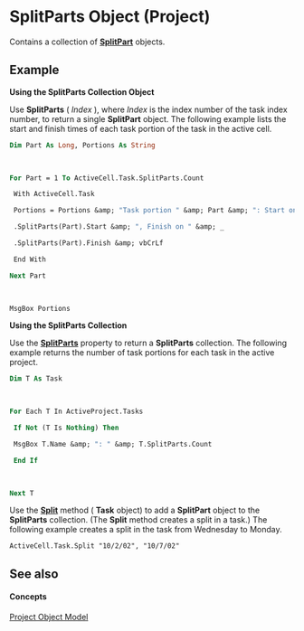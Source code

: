 
# SplitParts Object (Project)

Contains a collection of  **[SplitPart](7eb80010-7b5a-3833-a5c5-b02d0c0bea5c.md)** objects.


## Example

 **Using the SplitParts Collection Object**

Use  **SplitParts** ( _Index_ ), where _Index_ is the index number of the task index number, to return a single **SplitPart** object. The following example lists the start and finish times of each task portion of the task in the active cell.




```vb
Dim Part As Long, Portions As String 

 

For Part = 1 To ActiveCell.Task.SplitParts.Count 

 With ActiveCell.Task 

 Portions = Portions &amp; "Task portion " &amp; Part &amp; ": Start on " &amp; _ 

 .SplitParts(Part).Start &amp; ", Finish on " &amp; _ 

 .SplitParts(Part).Finish &amp; vbCrLf 

 End With 

Next Part 

 

MsgBox Portions
```

 **Using the SplitParts Collection**

Use the  **[SplitParts](e4c62dce-4ee0-aff3-3248-f6b5b04b0c2d.md)** property to return a **SplitParts** collection. The following example returns the number of task portions for each task in the active project.




```vb
Dim T As Task 

 

For Each T In ActiveProject.Tasks 

 If Not (T Is Nothing) Then 

 MsgBox T.Name &amp; ": " &amp; T.SplitParts.Count 

 End If 

 

Next T
```

Use the  **[Split](847c5cfd-a10f-ea6a-aa49-2e2e88d1840e.md)** method ( **Task** object) to add a **SplitPart** object to the **SplitParts** collection. (The **Split** method creates a split in a task.) The following example creates a split in the task from Wednesday to Monday.




```
ActiveCell.Task.Split "10/2/02", "10/7/02"
```


## See also


#### Concepts


[Project Object Model](900b167b-88ec-ea88-15b7-27bb90c22ac6.md)